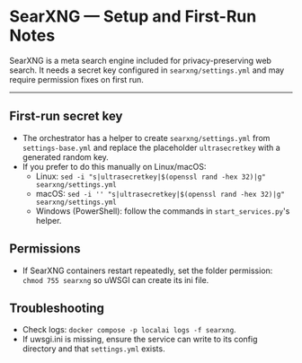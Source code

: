 # SearXNG — Setup and First-Run Notes

SearXNG is a meta search engine included for privacy-preserving web search. It needs a secret key configured in `searxng/settings.yml` and may require permission fixes on first run.

---

## First-run secret key

- The orchestrator has a helper to create `searxng/settings.yml` from `settings-base.yml` and replace the placeholder `ultrasecretkey` with a generated random key.
- If you prefer to do this manually on Linux/macOS:
  - Linux: `sed -i "s|ultrasecretkey|$(openssl rand -hex 32)|g" searxng/settings.yml`
  - macOS: `sed -i '' "s|ultrasecretkey|$(openssl rand -hex 32)|g" searxng/settings.yml`
  - Windows (PowerShell): follow the commands in `start_services.py`'s helper.

## Permissions

- If SearXNG containers restart repeatedly, set the folder permission: `chmod 755 searxng` so uWSGI can create its ini file.

## Troubleshooting

- Check logs: `docker compose -p localai logs -f searxng`.
- If uwsgi.ini is missing, ensure the service can write to its config directory and that `settings.yml` exists.

